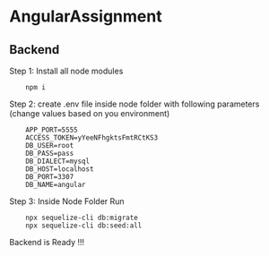 # AngularAssignment

## Backend

Step 1: Install all node modules
```shell
    npm i
```
 
Step 2: create .env file inside node folder with following parameters (change values based on you environment) 
```shell
    APP_PORT=5555 
    ACCESS_TOKEN=yYeeNFhgktsFmtRCtKS3 
    DB_USER=root 
    DB_PASS=pass
    DB_DIALECT=mysql
    DB_HOST=localhost
    DB_PORT=3307
    DB_NAME=angular
```

Step 3: Inside Node Folder Run
```shell
    npx sequelize-cli db:migrate 
    npx sequelize-cli db:seed:all
```

Backend is Ready !!! 